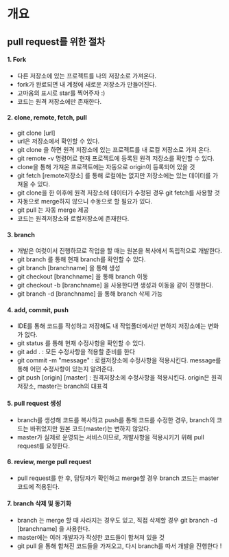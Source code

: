 # 개요
## pull request를 위한 절차
#### 1. Fork
- 다른 저장소에 있는 프로젝트를 나의 저장소로 가져온다.
- fork가 완료되면 내 계정에 새로운 저장소가 만들어진다.
- 고마움의 표시로 star를 찍어주자 :)
- 코드는 원격 저장소에만 존재한다.
#### 2. clone, remote, fetch, pull
- git clone [url]
- url은 저장소에서 확인할 수 있다.
- git clone 을 하면 원격 저장소에 있는 프로젝트를 내 로컬 저장소로 가져 온다.
- git remote -v 명령어로 현재 프로젝트에 등록된 원격 저장소를 확인할 수 있다.
- clone을 통해 가져온 프로젝트에는 자동으로 origin이 등록되어 있을 것
- git fetch [remote저장소] 를 통해 로컬에는 없지만 저장소에는 있는 데이터를 가져올 수 있다.
- git clone을 한 이후에 원격 저장소에 데이터가 수정된 경우 git fetch를 사용할 것
- 자동으로 merge하지 않으니 수동으로 할 필요가 있다.
- git pull 는 자동 merge 제공
- 코드는 원격저장소와 로컬저장소에 존재한다.
#### 3. branch
- 개발은 여럿이서 진행하므로 작업을 할 때는 원본을 복사에서 독립적으로 개발한다.
- git branch 를 통해 현재 branch를 확인할 수 있다.
- git branch [branchname] 을 통해 생성
- git checkout [branchname] 을 통해 branch 이동
- git checkout -b [branchname] 을 사용한다면 생성과 이동을 같이 진행한다.
- git branch -d [branchname] 을 통해 branch 삭제 가능
#### 4. add, commit, push
- IDE를 통해 코드를 작성하고 저장해도 내 작업폴더에서만 변하지 저장소에는 변화가 없다.
- git status 를 통해 현재 수정사항을 확인할 수 있다.
- git add . : 모든 수정사항을 적용할 준비를 한다
- git commit -m "message" : 로컬저장소에 수정사항을 적용시킨다. message를 통해 어떤 수정사항이 있는지 알려준다.
- git push [origin] [master] : 원격저장소에 수정사항을 적용시킨다. origin은 원격저장소, master는 branch의 대표격
#### 5. pull request 생성
- branch를 생성해 코드를 복사하고 push를 통해 코드를 수정한 경우, branch의 코드는 바뀌었지만 원본 코드(master)는 변하지 않았다.
- master가 실제로 운영되는 서비스이므로, 개발사항을 적용시키기 위해 pull request를 요청한다.
#### 6. review, merge pull request
- pull request를 한 후, 담당자가 확인하고 merge할 경우 branch 코드는 master 코드에 적용된다.
#### 7. branch 삭제 및 동기화
- branch 는 merge 할 때 사라지는 경우도 있고, 직접 삭제할 경우 git branch -d [branchname] 을 사용한다.
- master에는 여러 개발자가 작성한 코드들이 합쳐져 있을 것
- git pull 을 통해 합쳐진 코드들을 가져오고, 다시 branch를 따서 개발을 진행한다 !

